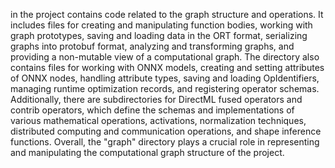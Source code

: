 in the project contains code related to the graph structure and operations. It includes files for creating and manipulating function bodies, working with graph prototypes, saving and loading data in the ORT format, serializing graphs into protobuf format, analyzing and transforming graphs, and providing a non-mutable view of a computational graph. The directory also contains files for working with ONNX models, creating and setting attributes of ONNX nodes, handling attribute types, saving and loading OpIdentifiers, managing runtime optimization records, and registering operator schemas. Additionally, there are subdirectories for DirectML fused operators and contrib operators, which define the schemas and implementations of various mathematical operations, activations, normalization techniques, distributed computing and communication operations, and shape inference functions. Overall, the "graph" directory plays a crucial role in representing and manipulating the computational graph structure of the project.
